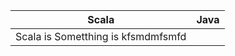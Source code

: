 <table>
    <thead>
    <tr>
        <th>Scala</th>
        <th>Java</th>
    </tr>
    </thead>
    <tbody>
    <tr>
    <td>Scala is Sometthing is kfsmdmfsmfd</td></tr>
    </tbody>
</table>